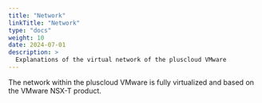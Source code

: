 ```yaml
---
title: "Network"
linkTitle: "Network"
type: "docs"
weight: 10
date: 2024-07-01
description: >
  Explanations of the virtual network of the pluscloud VMware
---
```


The network within the pluscloud VMware is fully virtualized and based on the VMware NSX-T product.
